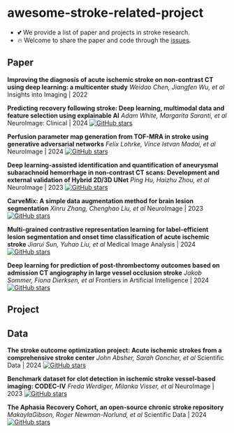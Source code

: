 # awesome-stroke-related-project

- 💕 We provide a list of paper and projects in stroke research.
- 🔥 Welcome to share the paper and code through the [issues]([https://github.com/mileswyn/awesome-stroke-related-project/issues]).

## Paper
**Improving the diagnosis of acute ischemic stroke on non-contrast CT using deep learning: a multicenter study**
*Weidao Chen, Jiangfen Wu, et al*
Insights into Imaging | 2022

**Predicting recovery following stroke: Deep learning, multimodal data and feature selection using explainable AI**
*Adam White, Margarita Saranti, et al*
NeuroImage: Clinical | 2024
[![GitHub stars](https://img.shields.io/github/stars/ClearExplanationsAI/CLEAR-MRI.svg?logo=github&label=Stars)](https://github.com/ClearExplanationsAI/CLEAR-MRI)

**Perfusion parameter map generation from TOF-MRA in stroke using generative adversarial networks**
*Felix Lohrke, Vince Istvan Madai, et al*
NeuroImage | 2024
[![GitHub stars](https://img.shields.io/github/stars/claim-berlin/TOF-to-Perfusion-GAN.svg?logo=github&label=Stars)](https://github.com/claim-berlin/TOF-to-Perfusion-GAN)

**Deep learning-assisted identification and quantification of aneurysmal subarachnoid hemorrhage in non-contrast CT scans: Development and external validation of Hybrid 2D/3D UNet**
*Ping Hu, Haizhu Zhou, et al*
NeuroImage | 2023
[![GitHub stars](https://img.shields.io/github/stars/BrainHemo/BrainHemoAI.svg?logo=github&label=Stars)](https://github.com/BrainHemo/BrainHemoAI)

**CarveMix: A simple data augmentation method for brain lesion segmentation**
*Xinru Zhang, Chenghao Liu, et al*
NeuroImage | 2023
[![GitHub stars](https://img.shields.io/github/stars/ZhangxinruBIT/CarveMix.svg?logo=github&label=Stars)](https://github.com/ZhangxinruBIT/CarveMix)

**Multi-grained contrastive representation learning for label-efficient lesion segmentation and onset time classification of acute ischemic stroke**
*Jiarui Sun, Yuhao Liu, et al*
Medical Image Analysis | 2024
[![GitHub stars](https://img.shields.io/github/stars/JiaRuiS/MGCL.svg?logo=github&label=Stars)](https://github.com/JiaRuiS/MGCL)

**Deep learning for prediction of post-thrombectomy outcomes based on admission CT angiography in large vessel occlusion stroke**
*Jakob Sommer, Fiona Dierksen, et al*
Frontiers in Artificial Intelligence | 2024
[![GitHub stars](https://img.shields.io/github/stars/Fledermaus12/LVOstroke-DL.svg?logo=github&label=Stars)](https://github.com/Fledermaus12/LVOstroke-DL)

## Project

## Data
**The stroke outcome optimization project: Acute ischemic strokes from a comprehensive stroke center**
*John Absher, Sarah Goncher, et al*
Scientific Data | 2024
[![GitHub stars](https://img.shields.io/github/stars/neurolabusc/StrokeOutcomeOptimizationProjectDemo.svg?logo=github&label=Stars)](https://github.com/neurolabusc/StrokeOutcomeOptimizationProjectDemo)

**Benchmark dataset for clot detection in ischemic stroke vessel-based imaging: CODEC-IV**
*Freda Werdiger, Milanka Visser, et al*
NeuroImage | 2023
[![GitHub stars](https://img.shields.io/github/stars/MBC-Neuroimaging/ClotDetectEval.svg?logo=github&label=Stars)](https://github.com/MBC-Neuroimaging/ClotDetectEval) 

**The Aphasia Recovery Cohort, an open-source chronic stroke repository**
*MakaylaGibson, Roger Newman-Norlund, et al*
Scientific Data | 2024
[![GitHub stars](https://img.shields.io/github/stars/neurolabusc/AphasiaRecoveryCohortDemo.svg?logo=github&label=Stars)](https://github.com/neurolabusc/AphasiaRecoveryCohortDemo)
